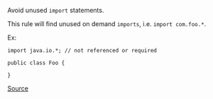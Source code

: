 Avoid unused `import` statements.

This rule will find unused on demand `imports`, i.e. `import com.foo.*`.

Ex:

```
import java.io.*; // not referenced or required

public class Foo {
	
}
```

[Source](http://pmd.sourceforge.net/pmd-5.3.2/pmd-java/rules/java/typeresolution.html#UnusedImports)
